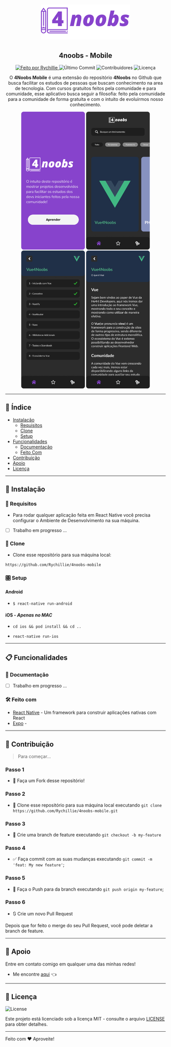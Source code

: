 <h1 align="center">
  <a href="https://github.com/Rychillie/4noobs-mobile">
    <img alt="English Course Logo" src="./readme/logo.png" />
  </a>
</h1>

<h2 align="center">
  4noobs - Mobile
</h2>

<p align="center">
  <a href="https://github.com/Rychillie">
    <img alt="Feito por Rychillie" src="https://img.shields.io/badge/made%20by-Rychillie-8743CC">
  </a>

  <img alt="Último Commit" src="https://img.shields.io/github/last-commit/Rychillie/4noobs-mobile?color=8743CC">

  <img alt="Contribuidores" src="https://img.shields.io/github/contributors/Rychillie/4noobs-mobile?color=8743CC">

  <img alt="Licença" src="https://img.shields.io/badge/license-MIT-%2304D361?color=8743CC">
</p>

<p align="center">O <strong>4Noobs Mobile</strong> é uma extensão do repositório <strong>4Noobs</strong> no Github que busca facilitar os estudos de pessoas que buscam conhecimento na area de tecnologia. Com cursos gratuitos feitos pela comunidade e para comunidade, esse aplicativo busca seguir a filosofia: feito pela comunidade para a comunidade de forma gratuita e com o intuito de evoluirmos nosso conhecimento.</p>

<p align="center">
  <img src="./readme/introduction.png" width="200" height="433" />
  <img src="./readme/home-dark.png" width="200" height="433" />
  <img src="./readme/modules-dark.png" width="200" height="433" />
  <img src="./readme/learn-dark.png" width="200" height="433" />
</p>

---

## 🔖 Índice

<ul>
  <li>
    <a href="#-instalação">Instalação</a>
    <ul>
      <li><a href="#-requisitos">Requisitos</a></li>
      <li><a href="#-clone">Clone</a></li>
      <li><a href="#-setup">Setup</a></li>
    </ul>
  </li>
  <li>
    <a href="#-funcionalidades">Funcionalidades</a>
    <ul>
      <li><a href="#-documentacao">Documentação</a></li>
      <li><a href="#-feito-com">Feito Com</a></li>
    </ul>
  </li>
  <li><a href="#-contribuição">Contribuição</a></li>
  <li><a href="#-apoio">Apoio</a></li>
  <li><a href="#-licença">Licença</a></li>
</ul>

---

## 🚀 Instalação

### 📜 Requisitos

- Para rodar qualquer aplicação feita em React Native você precisa configurar o Ambiente de Desenvolvimento na sua máquina.

- [ ] Trabalho em progresso ...

### 👯 Clone

- Clone esse repositório para sua máquina local:

```
https://github.com/Rychillie/4noobs-mobile
```

### 🎛 Setup

#### Android

- `$ react-native run-android`

#### iOS - _Apenas no MAC_

- `cd ios && pod install && cd ..`

- `react-native run-ios`

---

## 📋 Funcionalidades

### 📖 Documentação

- [ ] Trabalho em progresso ...

### 🛠 Feito com

- [React Native](https://reactnative.dev/) - Um framework para construir aplicações nativas com React
- [Expo]() - 

---

## 🤔 Contribuição

> Para começar...

### Passo 1

- 🍴 Faça um Fork desse repositório!

### Passo 2

- 👯 Clone esse repositório para sua máquina local executando `git clone https://github.com/Rychillie/4noobs-mobile.git`

### Passo 3

- 🎋 Crie uma branch de feature executando `git checkout -b my-feature`

### Passo 4

- ✅ Faça commit com as suas mudanças executando `git commit -m 'feat: My new feature'`;

### Passo 5

- 📌 Faça o Push para da branch executando `git push origin my-feature`;

### Passo 6

- 🔃 Crie um novo Pull Request

Depois que for feito o merge do seu Pull Request, você pode deletar a branch de feature.

---

## 📌 Apoio

Entre em contato comigo em qualquer uma das minhas redes!

- Me encontre [aqui](https://alll.ink/Rychillie) 👈

---

## 📝 Licença

<img alt="License" src="https://img.shields.io/badge/license-MIT-%2304D361?color=8743CC">


Este projeto está licenciado sob a licença MIT - consulte o arquivo [LICENSE](LICENSE) para obter detalhes.

---

Feito com ♥ Aproveite!
